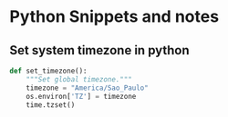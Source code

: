 # Python Snippets and notes


## Set system timezone in python

```python
def set_timezone():
    """Set global timezone."""
    timezone = "America/Sao_Paulo"
    os.environ['TZ'] = timezone
    time.tzset()
```